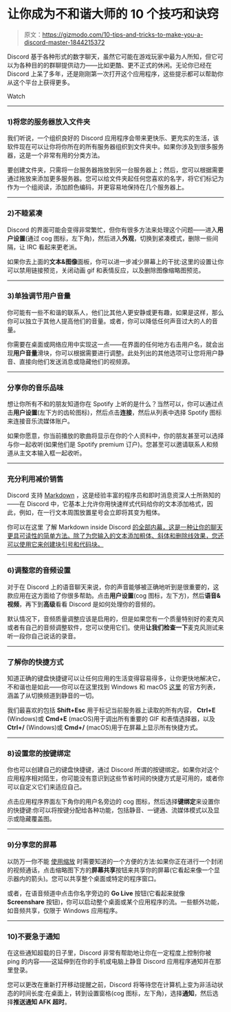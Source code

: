 # 让你成为不和谐大师的 10 个技巧和诀窍

> 原文：<https://gizmodo.com/10-tips-and-tricks-to-make-you-a-discord-master-1844215372>

Discord 基于各种形式的数字聊天，虽然它可能在游戏玩家中最为人所知，但它可以为各种目的的群聊提供动力——比如更酷、更不正式的休闲。无论你已经在 Discord 上呆了多年，还是刚刚第一次打开这个应用程序，这些提示都可以帮助你从这个平台上获得更多。

Watch

* * *

### **1)将您的服务器放入文件夹**

我们听说，一个组织良好的 Discord 应用程序会带来更快乐、更充实的生活，该软件现在可以让你将你所在的所有服务器组织到文件夹中。如果你涉及到很多服务器，这是一个非常有用的分类方法。

要创建文件夹，只需将一台服务器拖放到另一台服务器上；然后，您可以根据需要通过拖放来添加更多服务器。您可以给文件夹起任何您喜欢的名字，将它们标记为作为一个组阅读，添加颜色编码，并更容易地保持在几个服务器上。

* * *

### **2)不睦紧凑**

Discord 的界面可能会变得非常繁忙，但你有很多方法来处理这个问题——进入**用户设置**(通过 cog 图标，左下角)，然后进入**外观**，切换到紧凑模式，删除一些间隔，让 IRC 看起来更老派。

如果你去上面的**文本&图像**面板，你可以进一步减少屏幕上的干扰:这里的设置让你可以禁用链接预览，关闭动画 gif 和表情反应，以及删除图像缩略图预览。

* * *

### **3)单独调节用户音量**

你可能有一些不和谐的联系人，他们比其他人更安静或更有趣，如果是这样，那么你可以独立于其他人提高他们的音量。或者，你可以降低任何声音过大的人的音量。

你需要在桌面或网络应用中实现这一点——在界面的任何地方右击用户名，就会出现**用户音量**滑块，你可以根据需要进行调整。此处列出的其他选项可让您将用户静音、直接向他们发送消息或隐藏他们的视频源。

* * *

### 分享你的音乐品味

想让你所有不和的朋友知道你在 Spotify 上听的是什么？当然可以，你可以通过点击**用户设置**(左下方的齿轮图标)，然后点击**连接**，然后从列表中选择 Spotify 图标来连接音乐流媒体账户。

如果你愿意，你当前播放的歌曲将显示在你的个人资料中，你的朋友甚至可以选择与你一起收听(如果他们是 Spotify premium 订户)。您甚至可以邀请联系人和频道从主文本输入框一起收听。

* * *

### 充分利用减价销售

Discord 支持 [Markdown](https://en.wikipedia.org/wiki/Markdown) ，这是经验丰富的程序员和即时消息资深人士所熟知的——在 Discord 中，它基本上允许你用快速样式代码给你的文本添加格式，因此，例如，在一行文本周围放置星号会立即将其变为粗体。

你可以在这里 了解 Markdown inside Discord [的全部内幕，这是一种让你的聊天更具可读性的简单方法。除了为您输入的文本添加粗体、斜体和删除线效果，您还可以使用它来创建块引号和代码块。](https://support.discord.com/hc/en-us/articles/210298617-Markdown-Text-101-Chat-Formatting-Bold-Italic-Underline-)

* * *

### **6)调整您的音频设置**

对于在 Discord 上的语音聊天来说，你的声音能够被正确地听到是很重要的，这款应用在这方面给了你很多帮助。点击**用户设置**(cog 图标，左下方)，然后**语音&视频**，再下到**高级**看看 Discord 是如何处理你的音频的。

默认情况下，音频质量调整应该是启用的，但是如果您有一个质量特别好的麦克风或者有自己的音频调整软件，您可以使用它们。使用**让我们检查一下**麦克风测试来听一段你自己说话的录音。

* * *

### 了解你的快捷方式

知道正确的键盘快捷键可以让任何应用的生活变得容易得多，让你更快地解决它，不和谐也是如此——你可以在这里找到 Windows 和 macOS [这里](https://support.discord.com/hc/en-us/articles/225878307--macOS-Discord-Hotkeys) 的官方列表，涵盖了从切换频道到静音的一切。

我们最喜欢的包括 **Shift+Esc** 用于标记当前服务器上读取的所有内容， **Ctrl+E** (Windows)或 **Cmd+E** (macOS)用于调出所有重要的 GIF 和表情选择器，以及 **Ctrl+/** (Windows)或 **Cmd+/** (macOS)用于在屏幕上显示所有快捷方式。

* * *

### **8)设置您的按键绑定**

你也可以创建自己的键盘快捷键，通过 Discord 所谓的按键绑定。如果你对这个应用程序相对陌生，你可能没有意识到这些节省时间的快捷方式是可用的，或者你可以自定义它们来适应自己。

点击应用程序界面左下角你的用户名旁边的 cog 图标，然后选择**键绑定**来设置你的快捷键:你可以将按键分配给各种功能，包括静音、一键通、流媒体模式以及显示或隐藏覆盖图。

* * *

### **9)分享您的屏幕**

以防万一你不能 [使用缩放](https://gizmodo.com/23-tips-for-making-zoom-skype-and-other-video-confere-1842516076) 时需要知道的一个方便的方法:如果你正在进行一个封闭的视频通话，点击缩略图下方的**屏幕共享**按钮来共享你的屏幕(它看起来像一个显示器内的箭头)。您可以共享整个桌面或特定的程序窗口。

或者，在语音频道中点击你名字旁边的 **Go Live** 按钮(它看起来就像 **Screenshare** 按钮)，你可以启动整个桌面或某个应用程序的流。一些额外功能，如音频共享，仅限于 Windows 应用程序。

* * *

### **10)不要急于通知**

在这些通知超载的日子里，Discord 非常有帮助地让你在一定程度上控制你被 ping 的内容——这延伸到在你的手机或电脑上静音 Discord 应用程序通知并在那里登录。

您可以更改在重新打开移动提醒之前，Discord 将等待您在计算机上变为非活动状态的时间长度:在桌面上，转到设置窗格(cog 图标，左下角)，选择**通知**，然后选择**推送通知 AFK 超时**。